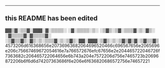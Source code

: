 
---
this README has been edited
---

▓▓▒▓░▒▒▓░▓▓▓░▓░▒▒▒▒░ ░▓░▒▒▒▒░▒░ ░▒▓▒░▒▓░▒▒▒▓░▒░▓▒░ ░▓▒▒▒▒▓░▓▒▒▒▒▓░ ░▒▓▒▒▓▒░▓▒░▒░▒▒▒▓░▒░▒▓▒░▓▓░▓▓▓░▒▓▒░▒░▒▓▒▓▒▓░▒▓▒▒▓▒
 4573206d616368656e20736963682064696520466c696567656e2065696e206c75667469672054616e7a766572676efc67656e2e204465722046726f7363682c206465722064656e6b743a204e7572206d756e7465723b20696872206b6f6d6d74207363686f6e206e6f636820686572756e74657221
